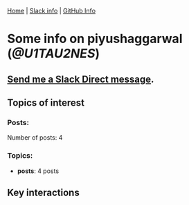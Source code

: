 [Home](https://kelu124.github.io/echommunity/) | [Slack info](https://kelu124.github.io/echommunity/) | [GitHub Info](https://kelu124.github.io/echommunity/github.html)

# Some info on __piyushaggarwal__ (_@U1TAU2NES_)


## [Send me a Slack Direct message](https://echopen.slack.com/messages/@piyushaggarwal/).

## Topics of interest

### Posts: 

Number of posts: 4

### Topics:

* __posts__: 4 posts

## Key interactions 

